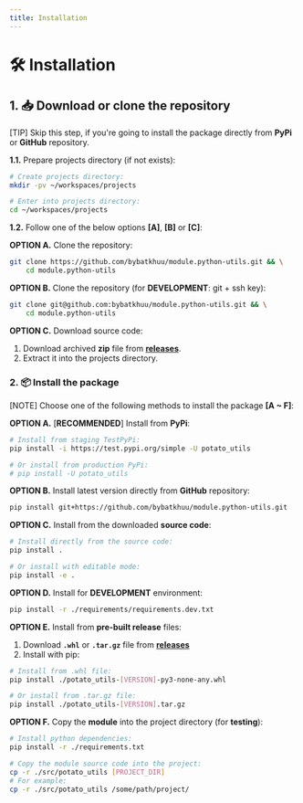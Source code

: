 ```yaml
---
title: Installation
---
```


# 🛠 Installation

## 1. 📥 Download or clone the repository

[TIP] Skip this step, if you're going to install the package directly from **PyPi** or **GitHub** repository.

**1.1.** Prepare projects directory (if not exists):

```sh
# Create projects directory:
mkdir -pv ~/workspaces/projects

# Enter into projects directory:
cd ~/workspaces/projects
```

**1.2.** Follow one of the below options **[A]**, **[B]** or **[C]**:

**OPTION A.** Clone the repository:

```sh
git clone https://github.com/bybatkhuu/module.python-utils.git && \
    cd module.python-utils
```

**OPTION B.** Clone the repository (for **DEVELOPMENT**: git + ssh key):

```sh
git clone git@github.com:bybatkhuu/module.python-utils.git && \
    cd module.python-utils
```

**OPTION C.** Download source code:

1. Download archived **zip** file from [**releases**](https://github.com/bybatkhuu/module.python-utils/releases).
2. Extract it into the projects directory.

### 2. 📦 Install the package

[NOTE] Choose one of the following methods to install the package **[A ~ F]**:

**OPTION A.** [**RECOMMENDED**] Install from **PyPi**:

```sh
# Install from staging TestPyPi:
pip install -i https://test.pypi.org/simple -U potato_utils

# Or install from production PyPi:
# pip install -U potato_utils
```

**OPTION B.** Install latest version directly from **GitHub** repository:

```sh
pip install git+https://github.com/bybatkhuu/module.python-utils.git
```

**OPTION C.** Install from the downloaded **source code**:

```sh
# Install directly from the source code:
pip install .

# Or install with editable mode:
pip install -e .
```

**OPTION D.** Install for **DEVELOPMENT** environment:

```sh
pip install -r ./requirements/requirements.dev.txt
```

**OPTION E.** Install from **pre-built release** files:

1. Download **`.whl`** or **`.tar.gz`** file from [**releases**](https://github.com/bybatkhuu/module.python-utils/releases)
2. Install with pip:

```sh
# Install from .whl file:
pip install ./potato_utils-[VERSION]-py3-none-any.whl

# Or install from .tar.gz file:
pip install ./potato_utils-[VERSION].tar.gz
```

**OPTION F.** Copy the **module** into the project directory (for **testing**):

```sh
# Install python dependencies:
pip install -r ./requirements.txt

# Copy the module source code into the project:
cp -r ./src/potato_utils [PROJECT_DIR]
# For example:
cp -r ./src/potato_utils /some/path/project/
```

